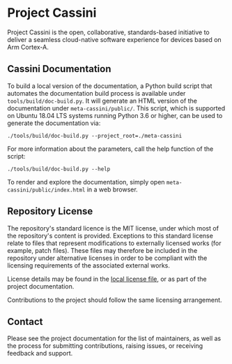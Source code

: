 <!--
# Copyright (c) 2021-2022, Arm Limited.
#
# SPDX-License-Identifier: MIT
-->

# Project Cassini

Project Cassini is the open, collaborative, standards-based initiative to
deliver a seamless cloud-native software experience for devices based on Arm
Cortex-A.

## Cassini Documentation

To build a local version of the documentation, a Python build script that
automates the documentation build process is available under
`tools/build/doc-build.py`. It will generate an HTML version of the
documentation under `meta-cassini/public/`. This script, which is supported
on Ubuntu 18.04 LTS systems running Python 3.6 or higher, can be used to
generate the documentation via:

    ./tools/build/doc-build.py --project_root=./meta-cassini

For more information about the parameters, call the help function of the
script:

    ./tools/build/doc-build.py --help

To render and explore the documentation, simply open
`meta-cassini/public/index.html` in a web browser.

## Repository License

The repository's standard licence is the MIT license, under which most of the
repository's content is provided. Exceptions to this standard license relate to
files that represent modifications to externally licensed works (for example,
patch files). These files may therefore be included in the repository under
alternative licenses in order to be compliant with the licensing requirements of
the associated external works.

License details may be found in the [local license file](../license.rst), or as
part of the project documentation.

Contributions to the project should follow the same licensing arrangement.

## Contact

Please see the project documentation for the list of maintainers, as well as the
process for submitting contributions, raising issues, or receiving feedback and
support.
